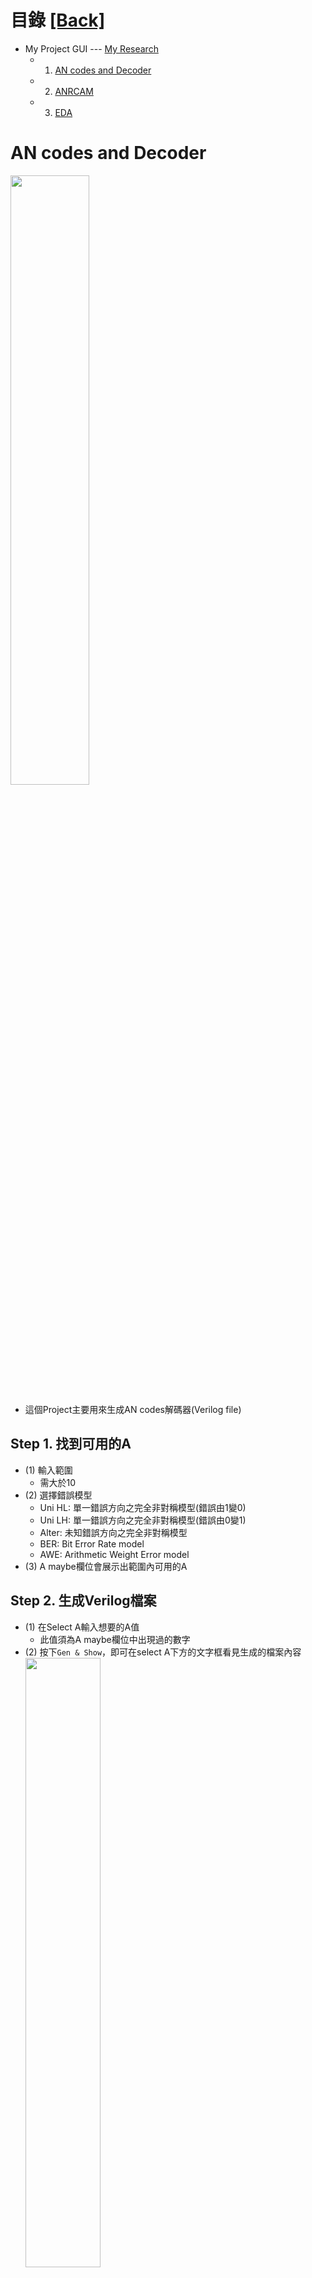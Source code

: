 # 目錄 [[Back]](https://github.com/Wilhelmine21/Wilhelmine21/tree/main/MyProject_GUI#this-project-is-about-my-research)
* My Project GUI --- [My Research](https://github.com/Wilhelmine21/Wilhelmine21/blob/main/MyProject_GUI/My%20Research.md#my-research)
	* 1. [AN codes and Decoder](https://github.com/Wilhelmine21/Wilhelmine21/blob/main/MyProject_GUI/GUI-AN-codes.md#an-codes-and-decoder)
	* 2. [ANRCAM](https://github.com/Wilhelmine21/Wilhelmine21/blob/main/MyProject_GUI/GUI-ANRCAM.md#anrcam)
	* 3. [EDA](https://github.com/Wilhelmine21/Wilhelmine21/blob/main/MyProject_GUI/GUI-EDA.md#eda)

# AN codes and Decoder
<img src="./img/ANcodesDecoder_win10.png" width="50%" height="50%"/>

* 這個Project主要用來生成AN codes解碼器(Verilog file)

## Step 1. 找到可用的A
* (1) 輸入範圍 
	* 需大於10
* (2) 選擇錯誤模型
	* Uni HL: 單一錯誤方向之完全非對稱模型(錯誤由1變0)
	* Uni LH: 單一錯誤方向之完全非對稱模型(錯誤由0變1)
	* Alter: 未知錯誤方向之完全非對稱模型
	* BER: Bit Error Rate model
	* AWE: Arithmetic Weight Error model
* (3) A maybe欄位會展示出範圍內可用的A

## Step 2. 生成Verilog檔案
* (1) 在Select A輸入想要的A值
	* 此值須為A maybe欄位中出現過的數字
* (2) 按下`Gen & Show`，即可在select A下方的文字框看見生成的檔案內容 </br>
<img src="./img/ANcodesDecoder_win10_example.png" width="50%" height="50%"/> </br>
* (3) 若是看不清楚，可使用上方選單File->Open File... 開啟檔案查看 </br>
<img src="./img/ANcodesDecoder_win10_OpenFile.png" width="80%" height="80%"/> </br>

## Step 3. Verilog 驗證
* 這個功能使用[iVerilog](http://iverilog.icarus.com)和[GTKwave](http://gtkwave.sourceforge.net)來進行驗證
* 新版已增加在Linux環境下會使用`Ncverilog`和`nWave`來進行驗證
	* 目前版本在運行GUI前需手動輸入tcsh和source .cshrc
	</br><img src="./img/tcsh.png"/></br>
		
* testbench會隨解碼器檔一起生成
	* 對同一個數字做不同bit錯誤 
	* 只要Output的數字一樣即為更正成功(上圖為GTKwave(Windows); 下圖為nWave(linux))
	</br><img src="./img/ANcodesDecoder_win10_VCD.png" width="90%" height="90%"/><img src="./img/nc03.png"/></br>

## New function: 生成對應的解碼器圖片
</br><img src="./img/New1.jpg"></br>
* `Circuit Diagram`功能鍵 --- 使用[MiKTeX](https://miktex.org/)
* 這個功能會使用Latex語法來生成圖片(svg檔案)並轉換成png檔案
	</br><img src="./img/f1.jpg"></br>

* 隨著A值越大，圖片檔也會變大，所以在GUI裡開啟圖片時間也會變長。
</br><img src="./img/New2.jpg"></br>
* 所以這裡會跳出訊息詢問是否要從GUI裡開啟圖片。
	* 是 -> 使用GUI開啟
	</br><img src="./img/New3.jpg"></br>
	* 否 -> 使用電腦預設的相片檢視器開啟
	</br><img src="./img/New4.jpg"></br>

---
## 上方的選單Help:</br>
<img src="./img/ANcodesDecoder_win10_Help.png" width="50%" height="50%"/></br>
* 前兩項會連結到iVerilog和GTKwave的官網
* 第三項 Error Model Descripton為錯誤模型的簡單說明及電路圖
	* v2.1 (舊版) 
		* 會根據1. Show availabel A-Error Model選擇的不同而有改變說明</br>
		<img src="./img/Pasted image 20220413142653.png" width="30%" height="30%"/>
		<img src="./img/Pasted image 20220413142534.png" width="50%" height="50%"/><img src="./img/Pasted image 20220413142605.png" width="70%" height="70%"/></br>
	* v4.1
		* 會根據Error Model選擇的不同而有改變說明</br> 
		<img src="./img/ANcodesDecoder_win10_ErrorModel.png" width="60%" height="60%"/>
	
* 第四項Video則為AN codes這個project展示與說明的影片
* 最後About會顯示程式資訊</br>
	<img src="./img/ANcodesDecoder_win10_About.png" width="50%" height="50%"/></br>
